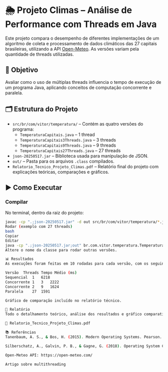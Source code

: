 # 🌦️ Projeto Climas – Análise de Performance com Threads em Java

Este projeto compara o desempenho de diferentes implementações de um algoritmo de coleta e processamento de dados climáticos das 27 capitais brasileiras, utilizando a API [Open-Meteo](https://open-meteo.com/). As versões variam pela quantidade de threads utilizadas.

## 🧠 Objetivo

Avaliar como o uso de múltiplas threads influencia o tempo de execução de um programa Java, aplicando conceitos de computação concorrente e paralela.

## 🗂️ Estrutura do Projeto

- `src/br/com/vitor/temperatura/` – Contém as quatro versões do programa:
  - `TemperaturaCapitais.java` – 1 thread
  - `TemperaturaCapitais3Threads.java` – 3 threads
  - `TemperaturaCapitais9Threads.java` – 9 threads
  - `TemperaturaCapitais27Threads.java` – 27 threads
- `json-20250517.jar` – Biblioteca usada para manipulação de JSON.
- `out/` – Pasta para os arquivos `.class` compilados.
- `Relatorio_Tecnico_Projeto_Climas.pdf` – Relatório final do projeto com explicações teóricas, comparações e gráficos.

## ▶️ Como Executar

### Compilar

No terminal, dentro da raiz do projeto:

```bash
javac -cp ".;json-20250517.jar" -d out src/br/com/vitor/temperatura/*.java
Rodar (exemplo com 27 threads)
bash
Copiar
Editar
java -cp ".;json-20250517.jar;out" br.com.vitor.temperatura.TemperaturaCapitais27Threads
Altere o nome da classe para rodar outras versões.

📊 Resultados
As execuções foram feitas em 10 rodadas para cada versão, com os seguintes tempos médios:

Versão	Threads	Tempo Médio (ms)
Sequencial	1	6218
Concorrente 1	3	2222
Concorrente 2	9	1624
Paralela	27	1591

Gráfico de comparação incluído no relatório técnico.

📄 Relatório
Todo o detalhamento teórico, análise dos resultados e gráfico comparativo estão no arquivo:

📎 Relatorio_Tecnico_Projeto_Climas.pdf

📚 Referências
Tanenbaum, A. S., & Bos, H. (2015). Modern Operating Systems. Pearson.

Silberschatz, A., Galvin, P. B., & Gagne, G. (2018). Operating System Concepts. Wiley.

Open-Meteo API: https://open-meteo.com/

Artigo sobre multithreading
